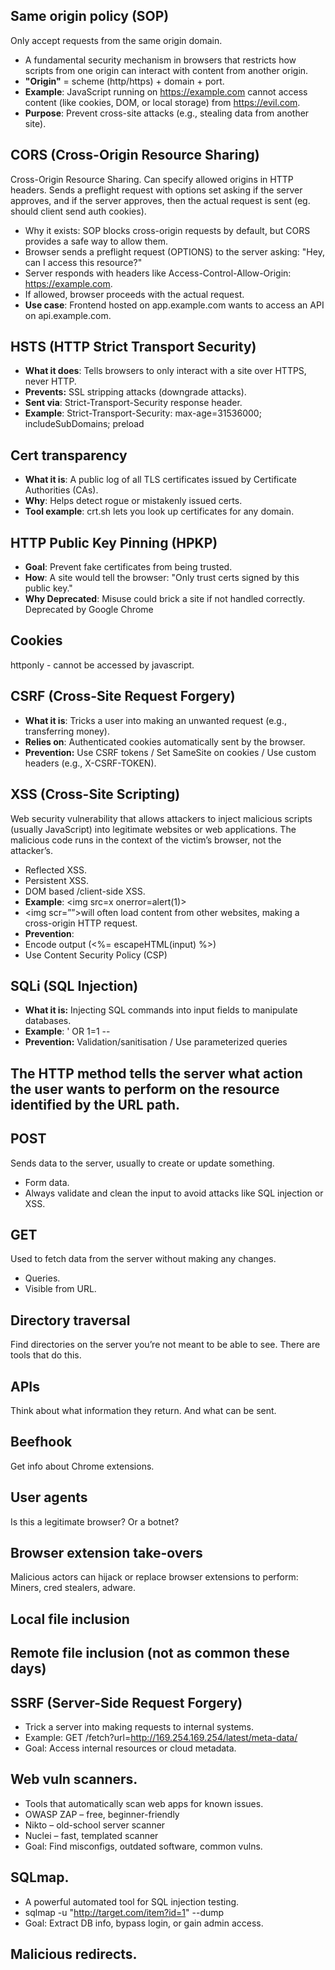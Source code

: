 ## Same origin policy (SOP)
Only accept requests from the same origin domain.
-  A fundamental security mechanism in browsers that restricts how scripts from one origin can interact with content from another origin.
-  **"Origin"** = scheme (http/https) + domain + port.
-  **Example**: JavaScript running on https://example.com cannot access content (like cookies, DOM, or local storage) from https://evil.com.
-  **Purpose**: Prevent cross-site attacks (e.g., stealing data from another site).
## CORS  (Cross-Origin Resource Sharing)
Cross-Origin Resource Sharing. Can specify allowed origins in HTTP headers. Sends a preflight request with options set asking if the server approves, and if the server approves, then the actual request is sent (eg. should client send auth cookies).
- Why it exists: SOP blocks cross-origin requests by default, but CORS provides a safe way to allow them.
- Browser sends a preflight request (OPTIONS) to the server asking: "Hey, can I access this resource?"
- Server responds with headers like Access-Control-Allow-Origin: https://example.com.
- If allowed, browser proceeds with the actual request.
- **Use case**: Frontend hosted on app.example.com wants to access an API on api.example.com.
## HSTS (HTTP Strict Transport Security)
- **What it does**: Tells browsers to only interact with a site over HTTPS, never HTTP.
- **Prevents:** SSL stripping attacks (downgrade attacks).
- **Sent via**: Strict-Transport-Security response header.
- **Example**: Strict-Transport-Security: max-age=31536000; includeSubDomains; preload
## Cert transparency
- **What it is**: A public log of all TLS certificates issued by Certificate Authorities (CAs).
- **Why**: Helps detect rogue or mistakenly issued certs.
- **Tool example**: crt.sh lets you look up certificates for any domain.
## HTTP Public Key Pinning (HPKP)
- **Goal**: Prevent fake certificates from being trusted.
- **How**: A site would tell the browser: "Only trust certs signed by this public key."
- **Why Deprecated**: Misuse could brick a site if not handled correctly.
Deprecated by Google Chrome
## Cookies
httponly - cannot be accessed by javascript.
## CSRF (Cross-Site Request Forgery)
- **What it is**: Tricks a user into making an unwanted request (e.g., transferring money).
- **Relies on**: Authenticated cookies automatically sent by the browser.
- **Prevention:** Use CSRF tokens / Set SameSite on cookies / Use custom headers (e.g., X-CSRF-TOKEN).

## XSS (Cross-Site Scripting)
Web security vulnerability that allows attackers to inject malicious scripts (usually JavaScript) into legitimate websites or web applications.
The malicious code runs in the context of the victim’s browser, not the attacker’s.
- Reflected XSS.
- Persistent XSS.
- DOM based /client-side XSS.
- **Example**: &lt;img src=x onerror=alert(1)&gt;
- &lt;img scr=””&gt;will often load content from other websites, making a cross-origin HTTP request.
- **Prevention**:
- Encode output (<%= escapeHTML(input) %>)
- Use Content Security Policy (CSP)
## SQLi (SQL Injection)
- **What it is:** Injecting SQL commands into input fields to manipulate databases.
- **Example**: ' OR 1=1 --
- **Prevention:** Validation/sanitisation / Use parameterized queries

## The HTTP method tells the server what action the user wants to perform on the resource identified by the URL path. 
## POST
Sends data to the server, usually to create or update something.
- Form data.
- Always validate and clean the input to avoid attacks like SQL injection or XSS.
## GET
Used to fetch data from the server without making any changes.
- Queries.
- Visible from URL.
## Directory traversal
Find directories on the server you’re not meant to be able to see.
There are tools that do this.
## APIs
Think about what information they return.
And what can be sent.
## Beefhook
Get info about Chrome extensions.
## User agents
Is this a legitimate browser? Or a botnet?
## Browser extension take-overs
Malicious actors can hijack or replace browser extensions to perform:
Miners, cred stealers, adware.
## Local file inclusion
## Remote file inclusion (not as common these days)
## SSRF (Server-Side Request Forgery)
- Trick a server into making requests to internal systems.
- Example: GET /fetch?url=http://169.254.169.254/latest/meta-data/
- Goal: Access internal resources or cloud metadata.
## Web vuln scanners.
- Tools that automatically scan web apps for known issues.
- OWASP ZAP – free, beginner-friendly
- Nikto – old-school server scanner
- Nuclei – fast, templated scanner
- Goal: Find misconfigs, outdated software, common vulns.
## SQLmap.
- A powerful automated tool for SQL injection testing.
- sqlmap -u "http://target.com/item?id=1" --dump
- Goal: Extract DB info, bypass login, or gain admin access.
## Malicious redirects.
